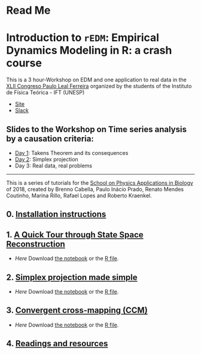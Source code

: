 Read Me
===============
# Introduction to `rEDM`: Empirical Dynamics Modeling in R: a crash course

This is a 3 hour-Workshop on EDM and one application to real data in the
[XLII Congreso Paulo Leal Ferreira](http://professores.ift.unesp.br/congressoPauloLealFerreira/) organized by the students of the Instituto
de Física Teórica - IFT (UNESP)
  * [Site](http://professores.ift.unesp.br/congressoPauloLealFerreira/)
  * [Slack](https://xliiicplf.slack.com/)

## Slides to the Workshop on Time series analysis by a causation criteria:

  - [Day 1](https://rafalopespx.github.io/WorkshopEDM/gh-pages/Xaringans/Day1_Takens_Theorem.html): Takens Theorem and its consequences
  - [Day 2](https://rafalopespx.github.io/WorkshopEDM/gh-pages/Xaringans/Day2_Simplex_projection.html): Simplex projection
  - Day 3: Real data, real problems

-----

This is a series of tutorials for the [School on Physics Applications in
Biology](http://www.ictp-saifr.org/?page_id=15616) of 2018, created by
Brenno Cabella, Paulo Inácio Prado, Renato Mendes Coutinho, Marina
Rillo, Rafael Lopes and Roberto
Kraenkel.

## 0\. [Installation instructions](install.md)

## 1\. [A Quick Tour through State Space Reconstruction](Hands-on_Takens.html)
<!--
  - *on Mathbio* Download [the
    notebook](https://raw.githubusercontent.com/mathbio/edmTutorials/master/takens/Hands-on%20Takens.Rmd)
    or the [R
    file](https://raw.githubusercontent.com/mathbio/edmTutorials/master/takens/Hands-on%20Takens.R).
-->
  - *Here* Download [the
    notebook](https://raw.githubusercontent.com/rafalopespx/WorkshopEDM/main/edmTutorials/takens/Hands-on%20Takens.Rmd)
    or the [R
    file](https://raw.githubusercontent.com/rafalopespx/WorkshopEDM/main/edmTutorials/takens/Hands-on%20Takens.R).

## 2\. [Simplex projection made simple](simplex.html)
<!--
  - *on Mathbio* Download [the
    notebook](https://raw.githubusercontent.com/mathbio/edmTutorials/master/simplex/simplex.Rmd)
    or the [R
    file](https://raw.githubusercontent.com/mathbio/edmTutorials/master/simplex/simplex.R).
-->
  - *Here* Download [the
    notebook](https://raw.githubusercontent.com/rafalopespx/WorkshopEDM/main/edmTutorials/simplex/simplex.Rmd)
    or the [R
    file](https://raw.githubusercontent.com/rafalopespx/WorkshopEDM/main/edmTutorials/simplex/simplex.R).

## 3\. [Convergent cross-mapping (CCM)](ccm.html)
<!--
  - *on Mathbio* Download [the
    notebook](https://raw.githubusercontent.com/mathbio/edmTutorials/master/ccm/ccm.Rmd)
    or the [R
    file](https://raw.githubusercontent.com/mathbio/edmTutorials/master/ccm/ccm.R).
-->
  - *Here* Download [the
    notebook](https://raw.githubusercontent.com/rafalopespx/WorkshopEDM/main/edmTutorials/ccm/ccm.Rmd)
    or the [R
    file](https://raw.githubusercontent.com/rafalopespx/WorkshopEDM/main/edmTutorials/ccm/ccm.R).

## 4\. [Readings and resources](reading_and_resources.html)
